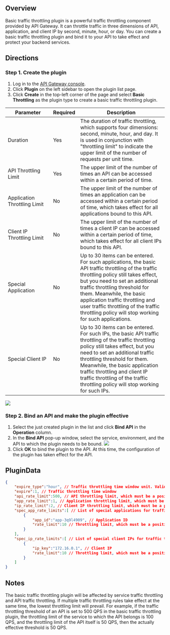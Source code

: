 ## Overview

Basic traffic throttling plugin is a powerful traffic throttling component provided by API Gateway. It can throttle traffic in three dimensions of API, application, and client IP by second, minute, hour, or day. You can create a basic traffic throttling plugin and bind it to your API to take effect and protect your backend services.

## Directions

### Step 1. Create the plugin

1. Log in to the [API Gateway console](https://console.cloud.tencent.com/apigateway).
2. Click **Plugin** on the left sidebar to open the plugin list page.
3. Click **Create** in the top-left corner of the page and select **Basic Throttling** as the plugin type to create a basic traffic throttling plugin.

| Parameter | Required | Description |
|---------|---------|---------|
| Duration | Yes | The duration of traffic throttling, which supports four dimensions: second, minute, hour, and day. It is used in conjunction with "throttling limit" to indicate the upper limit of the number of requests per unit time. |
| API Throttling Limit | Yes | The upper limit of the number of times an API can be accessed within a certain period of time. |
| Application Throttling Limit | No | The upper limit of the number of times an application can be accessed within a certain period of time, which takes effect for all applications bound to this API. |
| Client IP Throttling Limit | No | The upper limit of the number of times a client IP can be accessed within a certain period of time, which takes effect for all client IPs bound to this API. |
| Special Application | No | Up to 30 items can be entered. For such applications, the basic API traffic throttling of the traffic throttling policy still takes effect, but you need to set an additional traffic throttling threshold for them. Meanwhile, the basic application traffic throttling and user traffic throttling of the traffic throttling policy will stop working for such applications. |
| <nobr>Special Client IP</nobr> | No | Up to 30 items can be entered. For such IPs, the basic API traffic throttling of the traffic throttling policy still takes effect, but you need to set an additional traffic throttling threshold for them. Meanwhile, the basic application traffic throttling and client IP traffic throttling of the traffic throttling policy will stop working for such IPs. |

 ![](https://main.qcloudimg.com/raw/d244afb76f2a5bfc3bea4cb9acb31cc0.png)

### Step 2. Bind an API and make the plugin effective

1. Select the just created plugin in the list and click **Bind API** in the **Operation** column.
2. In the **Bind API** pop-up window, select the service, environment, and the API to which the plugin needs to be bound.
   ![](https://main.qcloudimg.com/raw/492616bda938ea67dc415e99e0dce50e.png)
3. Click **OK** to bind the plugin to the API. At this time, the configuration of the plugin has taken effect for the API.

## PluginData

```json
{
    "expire_type":"hour", // Traffic throttling time window unit. Valid values: day, hour, minute, second
    "expire":1, // Traffic throttling time window
    "api_rate_limit":500, // API throttling limit, which must be a positive integer
    "app_rate_limit":1, // Application throttling limit, which must be a positive integer
    "ip_rate_limit":2, // Client IP throttling limit, which must be a positive integer
    "spec_app_rate_limits":[ // List of special applications for traffic throttling
        {
            "app_id":"app-3q9l4909", // Application ID
            "rate_limit":10 // Throttling limit, which must be a positive integer
        }
    ],
    "spec_ip_rate_limits":[ // List of special client IPs for traffic throttling
        {
            "ip_key":"172.16.0.1", // Client IP
            "rate_limit":10 // Throttling limit, which must be a positive integer
        }
    ]
}
```


## Notes

The basic traffic throttling plugin will be affected by service traffic throttling and API traffic throttling. If multiple traffic throttling rules take effect at the same time, the lowest throttling limit will prevail.
For example, if the traffic throttling threshold of an API is set to 500 QPS in the basic traffic throttling plugin, the throttling limit of the service to which the API belongs is 100 QPS, and the throttling limit of the API itself is 50 QPS, then the actually effective threshold is 50 QPS.
